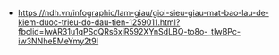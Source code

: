 - https://ndh.vn/infographic/lam-giau/gioi-sieu-giau-mat-bao-lau-de-kiem-duoc-trieu-do-dau-tien-1259011.html?fbclid=IwAR31u1qPSdQRs6xiR592XYnSdLBQ-to8o-_tIwBPc-iw3NNheEMeYmy2t9I
